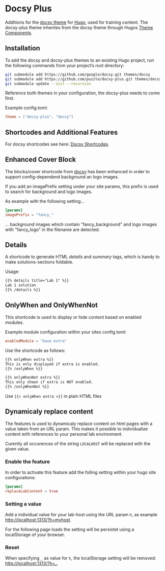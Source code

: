 # Docsy Plus

Additions for the [docsy theme](https://github.com/google/docsy) for [Hugo](https://gohugo.io/), used for training content.
The docsy-plus theme inherites from the docsy theme through Hugos [Theme Components](https://gohugo.io/hugo-modules/theme-components/).


## Installation

To add the docsy and docsy-plus themes to an existing Hugo project, run the following commands from your project’s root directory:

```sh
git submodule add https://github.com/google/docsy.git themes/docsy
git submodule add https://github.com/puzzle/docsy-plus.git themes/docsy-plus
git submodule update --init --recursive
```

Reference both themes in your configuration, the docsy-plus needs to come first.

Example config.toml:

```toml
theme = ["docsy-plus", "docsy"]
```


## Shortcodes and Additional Features

For docsy shortcodes see here: [Docsy Shortcodes](https://www.docsy.dev/docs/adding-content/shortcodes/).


## Enhanced Cover Block

The blocks/cover shortcode from [docsy](https://www.docsy.dev/docs/adding-content/iconsimages/#add-images) has been enhanced in order to support config-dependend background an logo images.

If you add an imagePrefix setting under your site params, this prefix is used to search for background and logo images.

As example with the following setting...

```toml
[params]
imagePrefix = "fancy_"
```

... background images which contain "fancy_background" and logo images with "fancy_logo" in the filename are detected.


## Details

A shortcode to generate HTML _details_ and _summary_ tags, which is handy to make solutions-sections foldable.

Usage:

```html
{{% details title="Lab 1" %}}
Lab 1 solution
{{% /details %}}
```

## OnlyWhen and OnlyWhenNot

This shortcode is used to display or hide content based on enabled modules.

Example module configuration within your sites config.toml:

```toml
enabledModule = "base extra"
```

Use the shortcode as follows:

```html
{{% onlyWhen extra %}}
This is only displayed if extra is enabled.
{{% /onlyWhen %}}

{{% onlyWhenNot extra %}}
This only shown if extra is NOT enabled.
{{% /onlyWhenNot %}}
```

Use `{{< onlyWhen extra >}}` in plain HTML files


## Dynamicaly replace content

The features is used to dynamicaly replace content on html pages with a value taken from an URL param.
This makes it possible to individualize content with references to your personal lab environment.

Curently all occurences of the string `LOCALHOST` will be replaced with the given value.

### Enable the feature

In order to activate this feature add the folling setting within your hugo site configurations:

```toml
[params]
replaceLabContent = true
```


### Setting a value

Add a individual value for your lab-host using the URL param `h`, as example [http://localhost:1313/?h=myhost](http://localhost:1313/?h=myhost).

For the following page loads the setting will be persistet using a localStorage of your browser.


### Reset

When specifying `_` as value for `h`, the localStorage setting will be removed: [http://localhost:1313/?h=_](http://localhost:1313/?h=_).
